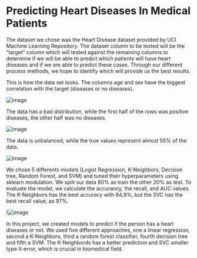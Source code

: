# Predicting Heart Diseases In Medical Patients

  The dataset we chose was the Heart Disease dataset provided by UCI Machine Learning Repository. The dataset column to be tested will be the “target” column which will tested against the remaining columns to determine if we will be able to predict which patients will have heart diseases and if we are able to predict these cases. Through our different process methods, we hope to identify which will provide us the best results.
  
  This is how the data set looks. The columns age and sex have the biggest correlation with the target (diseases or no diseases).

![image](https://user-images.githubusercontent.com/75848451/152437074-09b7a1eb-c9cf-49a1-be85-a364a3d4062a.png)


  The data has a bad distribution, while the first half of the rows was positive diseases, the other half was no diseases. 

![image](https://user-images.githubusercontent.com/75848451/152438399-da6810c5-dc60-495a-b4f8-e9220d152f1b.png)

  The data is unbalanced, while the true values represent almost 55% of the data. 
  
![image](https://user-images.githubusercontent.com/75848451/187599722-a0ddc415-41eb-4724-94b8-4e1b30e5cecf.png)

  We chose 5 differents models (Logist Regression, K-Neighbors, Decision tree, Random Forest, and SVM) and tuned their hyperparameters using sklearn modulation. We split our data 80% as train the other 20% as test. To evaluate the model, we calculate the accurancy, the recall, and AUC values. The K-Neighbors has the best accuracy with 84,9%, but the SVC has the best recall value, as 97%. 

!![image](https://user-images.githubusercontent.com/75848451/187725106-6e8aebda-99ae-4e2f-8d78-8bfe04e8bd3a.png)

 In this project, we created models to predict if the person has a heart diseases or not. We used five different approaches, one a linear regression,  second a K-Neighbors, third a  random forest classifier,  fourth decision tree and fifth a SVM. The K-Neighbords has a better prediction and SVC smaller type II-error, which is crucial in biomedical field. 
